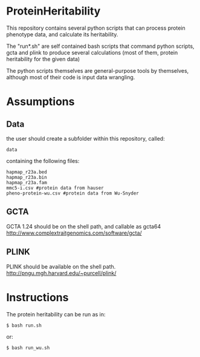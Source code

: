 # ProteinHeritability

This repository contains several python scripts that can process protein phenotype data, and calculate its heritability.

The "run*.sh" are self contained bash scripts that command python scripts, gcta and plink to produce several calculations (most of them, protein heritability for the given data)

The python scripts themselves are general-purpose tools by themselves, although most of their code is input data wrangling.

# Assumptions

## Data

the user should create a subfolder within this repository, called:

```
data
```

containing the following files:

```
hapmap_r23a.bed
hapmap_r23a.bin
hapmap_r23a.fam
mmc5-i.csv #protein data from hauser
pheno-protein-wu.csv #protein data from Wu-Snyder
```

## GCTA

GCTA 1.24 should be on the shell path, and callable as gcta64
http://www.complextraitgenomics.com/software/gcta/

## PLINK

PLINK should be available on the shell path.
http://pngu.mgh.harvard.edu/~purcell/plink/

# Instructions

The protein heritability can be run as in:

```bash
$ bash run.sh
```

or:

```bash
$ bash run_wu.sh
```

